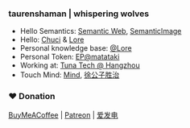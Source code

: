### taurenshaman | whispering wolves

* Hello Semantics: [Semantic Web](https://github.com/taurenshaman/semantic-web), [SemanticImage](https://github.com/taurenshaman/SemanticImage)
* Hello: [Chuci](https://github.com/taurenshaman/hello-chuci) & [Lore](https://github.com/taurenshaman/hello-lore)
* Personal knowledge base: [@Lore](https://lore.chuci.info/taurenshaman)
* Personal Token: [EP@matataki](https://matataki.io/token/67)
* Working at: [Tuna Tech @ Hangzhou](http://ituna.ltd)
* Touch Mind: [Mind](https://github.com/taurenshaman/mind), [徐公子胜治](https://github.com/taurenshaman/xugongzishengzhi)

### ❤ Donation
[BuyMeACoffee](https://www.buymeacoffee.com/taurenshaman) | [Patreon](https://www.patreon.com/taurenshaman) | [爱发电](http://afdian.net/@taurenshaman)
